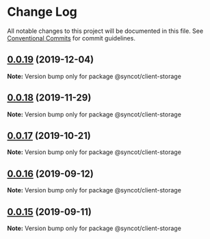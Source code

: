 # Change Log

All notable changes to this project will be documented in this file.
See [Conventional Commits](https://conventionalcommits.org) for commit guidelines.

## [0.0.19](https://github.com/SyncOT/SyncOT/compare/@syncot/client-storage@0.0.18...@syncot/client-storage@0.0.19) (2019-12-04)

**Note:** Version bump only for package @syncot/client-storage





## [0.0.18](https://github.com/SyncOT/SyncOT/compare/@syncot/client-storage@0.0.17...@syncot/client-storage@0.0.18) (2019-11-29)

**Note:** Version bump only for package @syncot/client-storage





## [0.0.17](https://github.com/SyncOT/SyncOT/compare/@syncot/client-storage@0.0.16...@syncot/client-storage@0.0.17) (2019-10-21)

**Note:** Version bump only for package @syncot/client-storage





## [0.0.16](https://github.com/SyncOT/SyncOT/compare/@syncot/client-storage@0.0.15...@syncot/client-storage@0.0.16) (2019-09-12)

**Note:** Version bump only for package @syncot/client-storage





## [0.0.15](https://github.com/SyncOT/SyncOT/compare/@syncot/client-storage@0.0.14...@syncot/client-storage@0.0.15) (2019-09-11)

**Note:** Version bump only for package @syncot/client-storage
